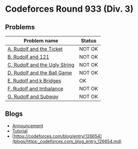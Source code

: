 # Codeforces Round 933 (Div. 3)

## Problems

|Problem name|Status|
|------------|---------|
| [A. Rudolf and the Ticket](problems/A._Rudolf_and_the_Ticket.md)|NOT OK|
| [B. Rudolf and 121](problems/B._Rudolf_and_121.md)|NOT OK|
| [C. Rudolf and the Ugly String](problems/C._Rudolf_and_the_Ugly_String.md)|NOT OK|
| [D. Rudolf and the Ball Game](problems/D._Rudolf_and_the_Ball_Game.md)|NOT OK|
| [E. Rudolf and k Bridges](problems/E._Rudolf_and_k_Bridges.md)|OK|
| [F. Rudolf and Imbalance](problems/F._Rudolf_and_Imbalance.md)|NOT OK|
| [G. Rudolf and Subway](problems/G._Rudolf_and_Subway.md)|NOT OK|
## Blogs

- [Announcement](blogs/Announcement.md)
- [Tutorial](blogs/Tutorial.md)
- [https://codeforces.com/blog/entry/126654](blogs/https:_codeforces.com_blog_entry_126654.md)
